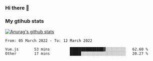 ### Hi there 👋

### My gtihub stats

[![Anurag's github stats](https://github-readme-stats.vercel.app/api?username=gaozhidong)](https://github.com/gaozhidong/github-readme-stats)

<!--START_SECTION:waka-->

```text
From: 05 March 2022 - To: 12 March 2022

Vue.js       53 mins         ███████████████▓░░░░░░░░░   62.60 %
Other        17 mins         █████░░░░░░░░░░░░░░░░░░░░   20.27 %
```

<!--END_SECTION:waka-->